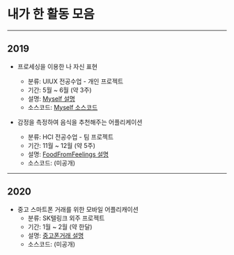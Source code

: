 # 내가 한 활동 모음
----

## 2019

- 프로세싱을 이용한 나 자신 표현
  - 분류: UIUX 전공수업 - 개인 프로젝트
  - 기간: 5월 ~ 6월 (약 3주)
  - 설명: [Myself 설명](https://github.com/201810794/Expressing-myself__UIUX/blob/master/README.md)
  - 소스코드: [Myself 소스코드](https://github.com/201810794/Expressing-myself__UIUX/blob/master/sketch_201810794LeeEunhoo.pde)
  
  
- 감정을 측정하여 음식을 추천해주는 어플리케이션
  - 분류: HCI 전공수업 - 팀 프로젝트
  - 기간: 11월 ~ 12월 (약 5주)
  - 설명: [FoodFromFeelings 설명](https://github.com/201810794/Food-Recommendation-System__HCI/blob/master/README.md)
  - 소스코드: (미공개)

----
## 2020

- 중고 스마트폰 거래를 위한 모바일 어플리캐이션
  - 분류: SK텔링크 외주 프로젝트
  - 기간: 1월 ~ 2월 (약 한달)
  - 설명: [중고폰거래 설명](https://github.com/201810794/Used-smartphone-transaction-application/blob/master/README.md)
  - 소스코드: (미공개)
